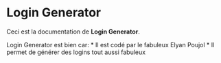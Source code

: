 # Login Generator

Ceci est la documentation de **Login Generator**.

Login Generator est bien car:
    * Il est codé par le fabuleux Elyan Poujol
    * Il permet de générer des logins tout aussi fabuleux

